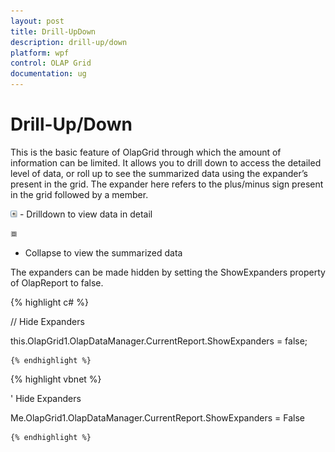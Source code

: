 ```yaml
---
layout: post
title: Drill-UpDown
description: drill-up/down
platform: wpf
control: OLAP Grid
documentation: ug
---
```


# Drill-Up/Down

This is the basic feature of OlapGrid through which the amount of information can be limited. It allows you to drill down to access the detailed level of data, or roll up to see the summarized data using the expander’s present in the grid. The expander here refers to the plus/minus sign present in the grid followed by a member.

![](Drill-UpDown_images/Drill-UpDown_img1.png)
    	-    Drilldown to view data in detail

![](Drill-UpDown_images/Drill-UpDown_img2.png)
-    Collapse to view the summarized data

The expanders can be made hidden by setting the ShowExpanders property of OlapReport to false.

  {% highlight c# %}

    



// Hide Expanders

this.OlapGrid1.OlapDataManager.CurrentReport.ShowExpanders = false;

    {% endhighlight %}



  {% highlight vbnet %}

    



' Hide Expanders

Me.OlapGrid1.OlapDataManager.CurrentReport.ShowExpanders = False

    {% endhighlight %}





